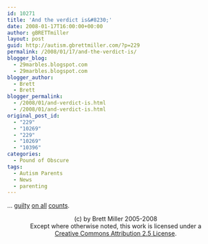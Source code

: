 ```yaml
---
id: 10271
title: 'And the verdict is&#8230;'
date: 2008-01-17T16:00:00+00:00
author: gBRETTmiller
layout: post
guid: http://autism.gbrettmiller.com/?p=229
permalink: /2008/01/17/and-the-verdict-is/
blogger_blog:
  - 29marbles.blogspot.com
  - 29marbles.blogspot.com
blogger_author:
  - Brett
  - Brett
blogger_permalink:
  - /2008/01/and-verdict-is.html
  - /2008/01/and-verdict-is.html
original_post_id:
  - "229"
  - "10269"
  - "229"
  - "10269"
  - "10396"
categories:
  - Pound of Obscure
tags:
  - Autism Parents
  - News
  - parenting
---
```

&#8230; [guilty](http://www.pjstar.com/stories/011708/TRI_BFHBKR7R.008.php) [on all](http://www.examiner.com/a-1164390%7EMother_found_guilty_of_1st_degree_murder_in_autistic_girl_s_death.html) [counts](http://www.stltoday.com/stltoday/news/stories.nsf/illinoisnews/story/4E79885C5AC039BD862573D300762FE3?OpenDocument).

<div class="blogger-post-footer">
  <p align="center">
    (c) by Brett Miller 2005-2008<br /> Except where otherwise noted, this work is licensed under a<br /> <a href="http://creativecommons.org/licenses/by/2.5/" rel="license">Creative Commons Attribution 2.5 License</a>.
  </p>
</div>